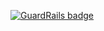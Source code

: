 
[![GuardRails badge](https://badges.production.guardrails.io/shtakai/cd-django-cbv3-classroom.svg)](https://www.guardrails.io)

